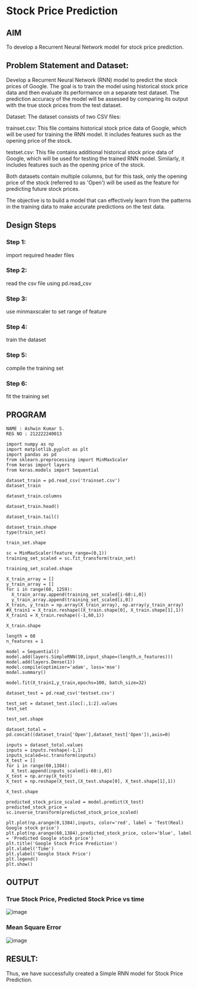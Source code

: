 # Stock Price Prediction

## AIM

To develop a Recurrent Neural Network model for stock price prediction.

## Problem Statement and Dataset:
Develop a Recurrent Neural Network (RNN) model to predict the stock prices of Google. The goal is to train the model using historical stock price data and then evaluate its performance on a separate test dataset. The prediction accuracy of the model will be assessed by comparing its output with the true stock prices from the test dataset.

Dataset: The dataset consists of two CSV files:

trainset.csv: This file contains historical stock price data of Google, which will be used for training the RNN model. It includes features such as the opening price of the stock.

testset.csv: This file contains additional historical stock price data of Google, which will be used for testing the trained RNN model. Similarly, it includes features such as the opening price of the stock.

Both datasets contain multiple columns, but for this task, only the opening price of the stock (referred to as 'Open') will be used as the feature for predicting future stock prices.

The objective is to build a model that can effectively learn from the patterns in the training data to make accurate predictions on the test data.

## Design Steps

### Step 1:
import required header files
### Step 2:
read the csv file using pd.read_csv
### Step 3:
use minmaxscaler to set range of feature
### Step 4:
train the dataset
### Step 5:
compile the training set
### Step 6:
fit the training set

## PROGRAM
```
NAME : Ashwin Kumar S.
REG NO : 212222240013
```

```
import numpy as np
import matplotlib.pyplot as plt
import pandas as pd
from sklearn.preprocessing import MinMaxScaler
from keras import layers
from keras.models import Sequential

dataset_train = pd.read_csv('trainset.csv')
dataset_train

dataset_train.columns

dataset_train.head()

dataset_train.tail()

dataset_train.shape
type(train_set)

train_set.shape

sc = MinMaxScaler(feature_range=(0,1))
training_set_scaled = sc.fit_transform(train_set)

training_set_scaled.shape

X_train_array = []
y_train_array = []
for i in range(60, 1259):
  X_train_array.append(training_set_scaled[i-60:i,0])
  y_train_array.append(training_set_scaled[i,0])
X_train, y_train = np.array(X_train_array), np.array(y_train_array)
#X_train1 = X_train.reshape((X_train.shape[0], X_train.shape[1],1))
X_train1 = X_train.reshape((-1,60,1))

X_train.shape

length = 60
n_features = 1

model = Sequential()
model.add(layers.SimpleRNN(10,input_shape=(length,n_features)))
model.add(layers.Dense(1))
model.compile(optimizer='adam', loss='mse')
model.summary()

model.fit(X_train1,y_train,epochs=100, batch_size=32)

dataset_test = pd.read_csv('testset.csv')

test_set = dataset_test.iloc[:,1:2].values
test_set

test_set.shape

dataset_total = pd.concat((dataset_train['Open'],dataset_test['Open']),axis=0)

inputs = dataset_total.values
inputs = inputs.reshape(-1,1)
inputs_scaled=sc.transform(inputs)
X_test = []
for i in range(60,1384):
  X_test.append(inputs_scaled[i-60:i,0])
X_test = np.array(X_test)
X_test = np.reshape(X_test,(X_test.shape[0], X_test.shape[1],1))

X_test.shape

predicted_stock_price_scaled = model.predict(X_test)
predicted_stock_price = sc.inverse_transform(predicted_stock_price_scaled)

plt.plot(np.arange(0,1384),inputs, color='red', label = 'Test(Real) Google stock price')
plt.plot(np.arange(60,1384),predicted_stock_price, color='blue', label = 'Predicted Google stock price')
plt.title('Google Stock Price Prediction')
plt.xlabel('Time')
plt.ylabel('Google Stock Price')
plt.legend()
plt.show()

```

## OUTPUT

### True Stock Price, Predicted Stock Price vs time

![image](https://github.com/Ashwinkumar-03/rnn-stock-price-prediction/assets/118663725/28624ab1-6006-4d4a-9869-b5d0f6d1ec8b)


### Mean Square Error

![image](https://github.com/Ashwinkumar-03/rnn-stock-price-prediction/assets/118663725/e76afb5c-e46b-4b6f-94f2-b5c54892d554)


## RESULT:

Thus, we have successfully created a Simple RNN model for Stock Price Prediction.


